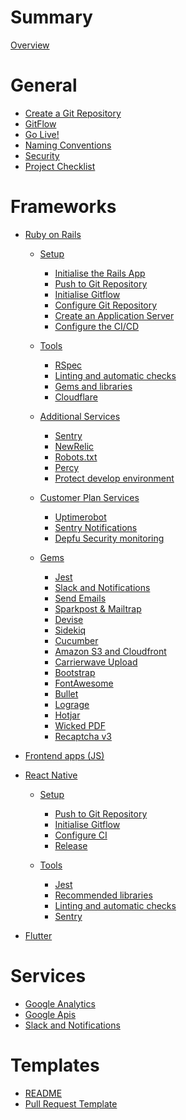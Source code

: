 # Summary

[Overview](README.md)

# General

- [Create a Git Repository](create_git_repository.md)
- [GitFlow](gitflow.md)
- [Go Live!](go_live.md)
- [Naming Conventions](naming_conventions.md)
- [Security](security.md)
- [Project Checklist](checklist.md)

# Frameworks

- [Ruby on Rails](ruby_on_rails/README.md)
  - [Setup]()
      - [Initialise the Rails App](ruby_on_rails/app_initialisation.md)
      - [Push to Git Repository](ruby_on_rails/first_git_push.md)
      - [Initialise Gitflow](ruby_on_rails/initialise_gitflow.md)
      - [Configure Git Repository](configure_git_repository.md)
      - [Create an Application Server](ruby_on_rails/create_application_server.md)
      - [Configure the CI/CD](ruby_on_rails/configure_ci.md)
  - [Tools]()
      - [RSpec](ruby_on_rails/rspec.md)
      - [Linting and automatic checks](ruby_on_rails/linting_and_automatic_check.md)
      - [Gems and libraries](ruby_on_rails/suggested_libraries.md)
      - [Cloudflare](ruby_on_rails/cloudflare.md)
  - [Additional Services]()
      - [Sentry](ruby_on_rails/sentry.md)
      - [NewRelic](ruby_on_rails/newrelic.md)
      - [Robots.txt](ruby_on_rails/robots_txt.md)
      - [Percy](ruby_on_rails/configure_percy.md)
      - [Protect develop environment](ruby_on_rails/environment_protection.md)
  - [Customer Plan Services]()
      - [Uptimerobot](ruby_on_rails/uptimerobot.md)
      - [Sentry Notifications](ruby_on_rails/sentry.md)
      - [Depfu Security monitoring](ruby_on_rails/depfu.md)

  - [Gems]()
      - [Jest](ruby_on_rails/jest.md)
      - [Slack and Notifications](slack_and_notifications.md)
      - [Send Emails](ruby_on_rails/send_emails.md)
      - [Sparkpost & Mailtrap](sparkpost_and_mailtrap.md)
      - [Devise](ruby_on_rails/devise.md)
      - [Sidekiq](ruby_on_rails/sidekiq.md)
      - [Cucumber](ruby_on_rails/cucumber.md)
      - [Amazon S3 and Cloudfront](ruby_on_rails/aws.md)
      - [Carrierwave Upload](ruby_on_rails/carrierwave.md)
      - [Bootstrap](ruby_on_rails/bootstrap.md)
      - [FontAwesome](ruby_on_rails/font_awesome.md)
      - [Bullet](ruby_on_rails/bullet.md)
      - [Lograge](ruby_on_rails/appsignal.md#lograge)
      - [Hotjar](ruby_on_rails/hotjar.md)
      - [Wicked PDF](ruby_on_rails/wicked_pdf.md)
      - [Recaptcha v3](ruby_on_rails/recaptcha.md)

- [Frontend apps (JS)](js/README.md)
- [React Native](react_native/README.md)
  - [Setup]()
      - [Push to Git Repository](ruby_on_rails/first_git_push.md)
      - [Initialise Gitflow](ruby_on_rails/initialise_gitflow.md)
      - [Configure CI](react_native/configure_ci.md)
      - [Release](react_native/release.md)

  - [Tools]()
      - [Jest](react_native/jest.md)
      - [Recommended libraries](react_native/recommended_libraries.md)
      - [Linting and automatic checks](react_native/linting_and_automatic_check.md)
      - [Sentry](react_native/sentry.md)

- [Flutter](flutter/README.md)

# Services

- [Google Analytics](google_analytics.md)
- [Google Apis](google_apis.md)
- [Slack and Notifications](slack_and_notifications.md)


# Templates

- [README](templates/README.md)
- [Pull Request Template](templates/pull_requests_template.md)
